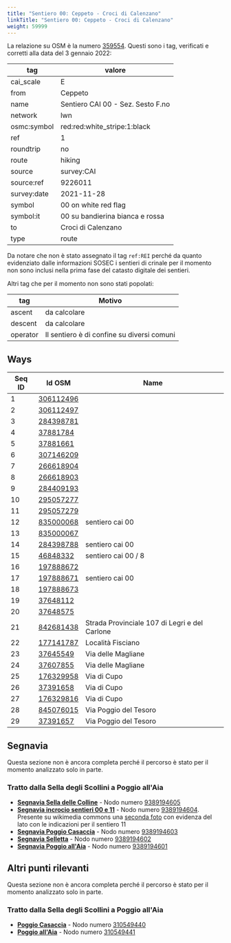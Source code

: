 ```yaml
---
title: "Sentiero 00: Ceppeto - Croci di Calenzano"
linkTitle: "Sentiero 00: Ceppeto - Croci di Calenzano"
weight: 59999
---
```


La relazione su OSM è la numero [359554]. Questi sono i tag, verificati e corretti alla data del 3 gennaio 2022:

| tag         | valore                                    |
|-------------|-------------------------------------------|
| cai_scale   | E                                         |
| from        | Ceppeto                                   |
| name        | Sentiero CAI 00 - Sez. Sesto F.no         |
| network     | lwn                                       |
| osmc:symbol | red:red:white_stripe:1:black              |
| ref         | 1                                         |
| roundtrip   | no                                        |
| route       | hiking                                    |
| source      | survey:CAI                                |
| source:ref  | 9226011                                   |
| survey:date | 2021-11-28                                |
| symbol      | 00 on white red flag                      |
| symbol:it   | 00 su bandierina bianca e rossa           |
| to          | Croci di Calenzano                        |
| type        | route                                     |

Da notare che non è stato assegnato il tag `ref:REI` perché da quanto evidenziato dalle informazioni SOSEC i sentieri di crinale per il momento non sono inclusi nella prima fase del catasto digitale dei sentieri.

Altri tag che per il momento non sono stati popolati:

| tag         | Motivo                                     |
|-------------|--------------------------------------------|
| ascent      | da calcolare                               |
| descent     | da calcolare                               |
| operator    | Il sentiero è di confine su diversi comuni |

## Ways

| Seq ID | Id OSM       | Name                        |
|--------|--------------|-----------------------------------------------|
|  1     | [306112496]  |                                               |
|  2     | [306112497]  |                                               |
|  3     | [284398781]  |                                               |
|  4     | [37881784]   |                                               |
|  5     | [37881661]   |                                               |
|  6     | [307146209]  |                                               |
|  7     | [266618904]  |                                               |
|  8     | [266618903]  |                                               |
|  9     | [284409193]  |                                               |
| 10     | [295057277]  |                                               |
| 11     | [295057279]  |                                               |
| 12     | [835000068]  | sentiero cai 00                               |
| 13     | [835000067]  |                                               |
| 14     | [284398788]  | sentiero cai 00                               |
| 15     | [46848332]   | sentiero cai 00 / 8                           |
| 16     | [197888672]  |                                               |
| 17     | [197888671]  | sentiero cai 00                               |
| 18     | [197888673]  |                                               |
| 19     | [37648112]   |                                               |
| 20     | [37648575]   |                                               |
| 21     | [842681438]  | Strada Provinciale 107 di Legri e del Carlone |
| 22     | [177141787]  | Località Fisciano                             |
| 23     | [37645549]   | Via delle Magliane                            |
| 24     | [37607855]   | Via delle Magliane                            |
| 25     | [176329958]  | Via di Cupo                                   |
| 26     | [37391658]   | Via di Cupo                                   |
| 27     | [176329816]  | Via di Cupo                                   |
| 28     | [845076015]  | Via Poggio del Tesoro                         |
| 29     | [37391657]   | Via Poggio del Tesoro                         |

## Segnavia

Questa sezione non è ancora completa perché il percorso è stato per il momento analizzato solo in parte.

### Tratto dalla Sella degli Scollini a Poggio all'Aia

- **[Segnavia Sella delle Colline]** - Nodo numero [9389194605]
- **[Segnavia incrocio sentieri 00 e 11]** - Nodo numero [9389194604]. Presente su wikimedia commons una [seconda foto] con evidenza del lato con le indicazioni per il sentiero 11
- **[Segnavia Poggio Casaccia]** - Nodo numero [9389194603]
- **[Segnavia Selletta]** - Nodo numero [9389194602]
- **[Segnavia Poggio all'Aia]** - Nodo numero [9389194601]

## Altri punti rilevanti

Questa sezione non è ancora completa perché il percorso è stato per il momento analizzato solo in parte.

### Tratto dalla Sella degli Scollini a Poggio all'Aia

- **[Poggio Casaccia]** - Nodo numero [310549440]
- **[Poggio all'Aia]** - Nodo numero [310549441]

[359554]:https://www.openstreetmap.org/relation/359554

[306112496]:https://www.openstreetmap.org/way/306112496
[306112497]:https://www.openstreetmap.org/way/306112497
[284398781]:https://www.openstreetmap.org/way/284398781
[37881784]:https://www.openstreetmap.org/way/37881784
[37881661]:https://www.openstreetmap.org/way/37881661
[307146209]:https://www.openstreetmap.org/way/307146209
[266618904]:https://www.openstreetmap.org/way/266618904
[266618903]:https://www.openstreetmap.org/way/266618903
[284409193]:https://www.openstreetmap.org/way/284409193
[295057277]:https://www.openstreetmap.org/way/295057277
[295057279]:https://www.openstreetmap.org/way/295057279
[835000068]:https://www.openstreetmap.org/way/835000068
[835000067]:https://www.openstreetmap.org/way/835000067
[284398788]:https://www.openstreetmap.org/way/284398788
[46848332]:https://www.openstreetmap.org/way/46848332
[197888672]:https://www.openstreetmap.org/way/197888672
[197888671]:https://www.openstreetmap.org/way/197888671
[197888673]:https://www.openstreetmap.org/way/197888673
[37648112]:https://www.openstreetmap.org/way/37648112
[37648575]:https://www.openstreetmap.org/way/37648575
[842681438]:https://www.openstreetmap.org/way/842681438
[177141787]:https://www.openstreetmap.org/way/177141787
[37645549]:https://www.openstreetmap.org/way/37645549
[37607855]:https://www.openstreetmap.org/way/37607855
[176329958]:https://www.openstreetmap.org/way/176329958
[37391658]:https://www.openstreetmap.org/way/37391658
[176329816]:https://www.openstreetmap.org/way/176329816
[845076015]:https://www.openstreetmap.org/way/845076015
[37391657]:https://www.openstreetmap.org/way/37391657

[Segnavia Sella delle Colline]:https://commons.wikimedia.org/wiki/File:Segnavia_Sella_delle_Colline_-_Monte_Morello.jpg
[Segnavia incrocio sentieri 00 e 11]:https://commons.wikimedia.org/wiki/File:Segnavia_sentieri_00_e_11_-_Monte_Morello_-_Lato_00.jpg
[seconda foto]:https://commons.wikimedia.org/wiki/File:Segnavia_sentieri_00_e_11_-_Monte_Morello_-_Lato_11.jpg

[Segnavia Poggio Casaccia]:https://commons.wikimedia.org/wiki/File:Segnavia_Poggio_Casaccia_-_Monte_Morello.jpg
[Segnavia Selletta]:https://commons.wikimedia.org/wiki/File:Segnavia_Selletta_-_Monte_Morello.jpg
[Segnavia Poggio all'Aia]:https://commons.wikimedia.org/wiki/File:Segnavia_Poggio_all%27Aia_-_Monte_Morello.jpg

[Poggio Casaccia]:https://commons.wikimedia.org/wiki/File:Poggio_Casaccia_-_Croce_di_vetta_-_Monte_Morello.jpg
[Poggio all'Aia]:https://commons.wikimedia.org/wiki/File:Monte_Morello_-_Croce_di_Poggio_all%27Aia.jpg

[9389194605]:https://www.openstreetmap.org/node/9389194605
[9389194604]:https://www.openstreetmap.org/node/9389194604
[9389194603]:https://www.openstreetmap.org/node/9389194603
[9389194602]:https://www.openstreetmap.org/node/9389194602
[9389194601]:https://www.openstreetmap.org/node/9389194601

[310549441]:https://www.openstreetmap.org/node/310549441
[310549440]:https://www.openstreetmap.org/node/310549440
